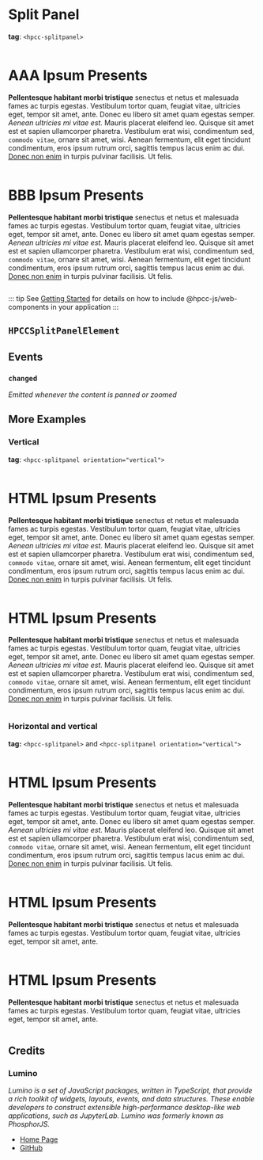 # Split Panel

**tag**: `<hpcc-splitpanel>`

<ClientOnly>
  <hpcc-vitepress preview_border="0px" style="width:100%;height:600px">
    <hpcc-splitpanel orientation="horizontal" style="width:100%;height:100%">
      <div style="overflow:auto;min-width:48px">
        <h1>AAA Ipsum Presents</h1>
        <p><strong>Pellentesque habitant morbi tristique</strong> senectus et netus et malesuada fames ac turpis egestas. Vestibulum tortor quam, feugiat vitae, ultricies eget, tempor sit amet, ante. Donec eu libero sit amet quam egestas semper. <em>Aenean ultricies mi vitae est.</em> Mauris placerat eleifend leo. Quisque sit amet est et sapien ullamcorper pharetra. Vestibulum erat wisi, condimentum sed, <code>commodo vitae</code>, ornare sit amet, wisi. Aenean fermentum, elit eget tincidunt condimentum, eros ipsum rutrum orci, sagittis tempus lacus enim ac dui. <a href="#">Donec non enim</a> in turpis pulvinar facilisis. Ut felis.</p>
      </div>
      <div style="overflow:auto;min-width:48px">
        <h1>BBB Ipsum Presents</h1>
        <p><strong>Pellentesque habitant morbi tristique</strong> senectus et netus et malesuada fames ac turpis egestas. Vestibulum tortor quam, feugiat vitae, ultricies eget, tempor sit amet, ante. Donec eu libero sit amet quam egestas semper. <em>Aenean ultricies mi vitae est.</em> Mauris placerat eleifend leo. Quisque sit amet est et sapien ullamcorper pharetra. Vestibulum erat wisi, condimentum sed, <code>commodo vitae</code>, ornare sit amet, wisi. Aenean fermentum, elit eget tincidunt condimentum, eros ipsum rutrum orci, sagittis tempus lacus enim ac dui. <a href="#">Donec non enim</a> in turpis pulvinar facilisis. Ut felis.</p>
      </div>
    </hpcc-splitpanel>
  </hpcc-vitepress>
</ClientOnly>

::: tip
See [Getting Started](../../../../README) for details on how to include @hpcc-js/web-components in your application
:::

## `HPCCSplitPanelElement`

## Events

### `changed`

_Emitted whenever the content is panned or zoomed_

## More Examples

### Vertical

**tag**:  `<hpcc-splitpanel orientation="vertical">`

<ClientOnly>
  <hpcc-vitepress preview_border="0px" style="width:100%;height:600px">
    <hpcc-splitpanel orientation="vertical" style="width:100%;height:100%">
      <div style="overflow:auto;min-height:48px">
        <h1>HTML Ipsum Presents</h1>
        <p><strong>Pellentesque habitant morbi tristique</strong> senectus et netus et malesuada fames ac turpis egestas. Vestibulum tortor quam, feugiat vitae, ultricies eget, tempor sit amet, ante. Donec eu libero sit amet quam egestas semper. <em>Aenean ultricies mi vitae est.</em> Mauris placerat eleifend leo. Quisque sit amet est et sapien ullamcorper pharetra. Vestibulum erat wisi, condimentum sed, <code>commodo vitae</code>, ornare sit amet, wisi. Aenean fermentum, elit eget tincidunt condimentum, eros ipsum rutrum orci, sagittis tempus lacus enim ac dui. <a href="#">Donec non enim</a> in turpis pulvinar facilisis. Ut felis.</p>
      </div>
      <div style="overflow:auto;min-height:48px">
        <h1>HTML Ipsum Presents</h1>
        <p><strong>Pellentesque habitant morbi tristique</strong> senectus et netus et malesuada fames ac turpis egestas. Vestibulum tortor quam, feugiat vitae, ultricies eget, tempor sit amet, ante. Donec eu libero sit amet quam egestas semper. <em>Aenean ultricies mi vitae est.</em> Mauris placerat eleifend leo. Quisque sit amet est et sapien ullamcorper pharetra. Vestibulum erat wisi, condimentum sed, <code>commodo vitae</code>, ornare sit amet, wisi. Aenean fermentum, elit eget tincidunt condimentum, eros ipsum rutrum orci, sagittis tempus lacus enim ac dui. <a href="#">Donec non enim</a> in turpis pulvinar facilisis. Ut felis.</p>
      </div>
    </hpcc-splitpanel>
  </hpcc-vitepress>
</ClientOnly>

### Horizontal and vertical

**tag:**  `<hpcc-splitpanel>` and `<hpcc-splitpanel orientation="vertical">`

<ClientOnly>
  <hpcc-vitepress preview_border="0px" style="width:100%;height:600px">
    <hpcc-splitpanel orientation="horizontal" style="width:100%;height:100%">
      <div style="overflow:auto;min-width:48px">
        <h1>HTML Ipsum Presents</h1>
        <p><strong>Pellentesque habitant morbi tristique</strong> senectus et netus et malesuada fames ac turpis egestas. Vestibulum tortor quam, feugiat vitae, ultricies eget, tempor sit amet, ante. Donec eu libero sit amet quam egestas semper. <em>Aenean ultricies mi vitae est.</em> Mauris placerat eleifend leo. Quisque sit amet est et sapien ullamcorper pharetra. Vestibulum erat wisi, condimentum sed, <code>commodo vitae</code>, ornare sit amet, wisi. Aenean fermentum, elit eget tincidunt condimentum, eros ipsum rutrum orci, sagittis tempus lacus enim ac dui. <a href="#">Donec non enim</a> in turpis pulvinar facilisis. Ut felis.</p>
      </div>
      <hpcc-splitpanel orientation="vertical" style="width:100%;height:100%;border:0px;padding:0px;min-width:48px">
        <div style="overflow:auto;min-height:48px">
          <h1>HTML Ipsum Presents</h1>
          <p><strong>Pellentesque habitant morbi tristique</strong> senectus et netus et malesuada fames ac turpis egestas. Vestibulum tortor quam, feugiat vitae, ultricies eget, tempor sit amet, ante.</p>
        </div>
        <div style="overflow:auto;min-height:48px">
          <h1>HTML Ipsum Presents</h1>
          <p><strong>Pellentesque habitant morbi tristique</strong> senectus et netus et malesuada fames ac turpis egestas. Vestibulum tortor quam, feugiat vitae, ultricies eget, tempor sit amet, ante.</p>
        </div>
      </hpcc-splitpanel>
    </hpcc-splitpanel>
  </hpcc-vitepress>
</ClientOnly>

## Credits

### Lumino

_Lumino is a set of JavaScript packages, written in TypeScript, that provide a rich toolkit of widgets, layouts, events, and data structures. These enable developers to construct extensible high-performance desktop-like web applications, such as JupyterLab. Lumino was formerly known as PhosphorJS._

* [Home Page](https://lumino.readthedocs.io/en/latest/)
* [GitHub](https://github.com/jupyterlab/lumino)
